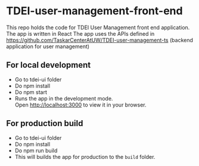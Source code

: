 # TDEI-user-management-front-end

This repo holds the code for TDEI User Management front end application. The app is written in React
The app uses the APIs defined in https://github.com/TaskarCenterAtUW/TDEI-user-management-ts (backend application for user management)

## For local development

- Go to tdei-ui folder
- Do npm install
- Do npm start
- Runs the app in the development mode.\
Open [http://localhost:3000](http://localhost:3000) to view it in your browser.

## For production build

- Go to tdei-ui folder
- Do npm install
- Do npm run build
- This will builds the app for production to the `build` folder.
